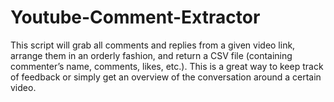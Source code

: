 # Youtube-Comment-Extractor
This script will grab all comments and replies from a given video link, arrange them in an orderly fashion, and return a CSV file (containing commenter’s name, comments, likes, etc.). This is a great way to keep track of feedback or simply get an overview of the conversation around a certain video.
